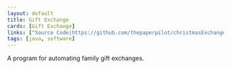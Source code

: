 ```yaml
---
layout: default
title: Gift Exchange
cards: [Gift Exchange]
links: ["Source Code|https://github.com/thepaperpilot/christmasExchange"]
tags: [java, software]
---
```

A program for automating family gift exchanges.
